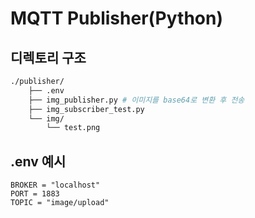 # MQTT Publisher(Python)

## 디렉토리 구조

```bash
./publisher/
    ├── .env
    ├── img_publisher.py # 이미지를 base64로 변환 후 전송
    ├── img_subscriber_test.py
    └── img/
        └── test.png
```

## .env 예시

```env
BROKER = "localhost"
PORT = 1883
TOPIC = "image/upload"
```